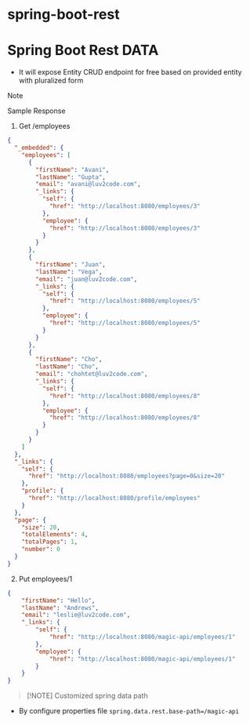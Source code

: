 # spring-boot-rest
# Spring Boot Rest DATA
 - It will expose Entity CRUD endpoint for free based on provided entity with pluralized form

> [!NOTE]
Sample Response
1. Get /employees
```json
{
  "_embedded": {
    "employees": [
      {
        "firstName": "Avani",
        "lastName": "Gupta",
        "email": "avani@luv2code.com",
        "_links": {
          "self": {
            "href": "http://localhost:8080/employees/3"
          },
          "employee": {
            "href": "http://localhost:8080/employees/3"
          }
        }
      },
      {
        "firstName": "Juan",
        "lastName": "Vega",
        "email": "juan@luv2code.com",
        "_links": {
          "self": {
            "href": "http://localhost:8080/employees/5"
          },
          "employee": {
            "href": "http://localhost:8080/employees/5"
          }
        }
      },
      {
        "firstName": "Cho",
        "lastName": "Cho",
        "email": "chohtet@luv2code.com",
        "_links": {
          "self": {
            "href": "http://localhost:8080/employees/8"
          },
          "employee": {
            "href": "http://localhost:8080/employees/8"
          }
        }
      }
    ]
  },
  "_links": {
    "self": {
      "href": "http://localhost:8080/employees?page=0&size=20"
    },
    "profile": {
      "href": "http://localhost:8080/profile/employees"
    }
  },
  "page": {
    "size": 20,
    "totalElements": 4,
    "totalPages": 1,
    "number": 0
  }
}
```
2. Put employees/1
```json
{
    "firstName": "Hello",
    "lastName": "Andrews",
    "email": "leslie@luv2code.com",
    "_links": {
        "self": {
            "href": "http://localhost:8080/magic-api/employees/1"
        },
        "employee": {
            "href": "http://localhost:8080/magic-api/employees/1"
        }
    }
}
```
> [!NOTE] Customized spring data path 

   
- By configure properties file
`spring.data.rest.base-path=/magic-api`

